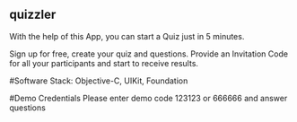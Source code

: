 ## quizzler
With the help of this App, you can start a Quiz just in 5 minutes.

Sign up for free, create your quiz and questions. Provide an Invitation Code for all your participants and start to receive results. 

#Software Stack:
Objective-C, UIKit, Foundation

#Demo Credentials
Please enter demo code 123123 or 666666 and answer questions
